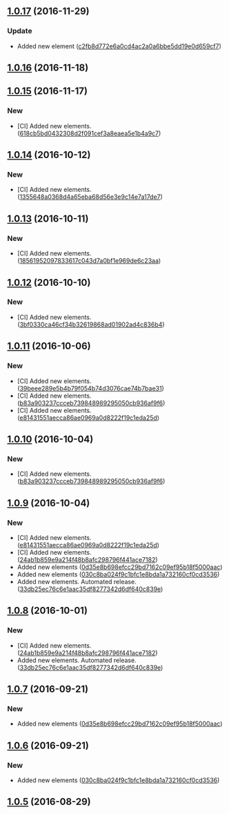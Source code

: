 <a name="1.0.17"></a>
## [1.0.17](https://github.com/advanced-rest-client/logic-elements/compare/1.0.16...v1.0.17) (2016-11-29)


### Update

* Added new element ([c2fb8d772e6a0cd4ac2a0a6bbe5dd19e0d659cf7](https://github.com/advanced-rest-client/logic-elements/commit/c2fb8d772e6a0cd4ac2a0a6bbe5dd19e0d659cf7))



<a name="1.0.16"></a>
## [1.0.16](https://github.com/advanced-rest-client/logic-elements/compare/1.0.15...v1.0.16) (2016-11-18)




<a name="1.0.15"></a>
## [1.0.15](https://github.com/advanced-rest-client/logic-elements/compare/1.0.14...v1.0.15) (2016-11-17)


### New

* [CI] Added new elements. ([618cb5bd0432308d2f091cef3a8eaea5e1b4a9c7](https://github.com/advanced-rest-client/logic-elements/commit/618cb5bd0432308d2f091cef3a8eaea5e1b4a9c7))



<a name="1.0.14"></a>
## [1.0.14](https://github.com/advanced-rest-client/logic-elements/compare/1.0.13...v1.0.14) (2016-10-12)


### New

* [CI] Added new elements. ([1355648a0368d4a65eba68d56e3e9c14e7a17de7](https://github.com/advanced-rest-client/logic-elements/commit/1355648a0368d4a65eba68d56e3e9c14e7a17de7))



<a name="1.0.13"></a>
## [1.0.13](https://github.com/advanced-rest-client/logic-elements/compare/1.0.12...v1.0.13) (2016-10-11)


### New

* [CI] Added new elements. ([18561952097833617c043d7a0bf1e969de6c23aa](https://github.com/advanced-rest-client/logic-elements/commit/18561952097833617c043d7a0bf1e969de6c23aa))



<a name="1.0.12"></a>
## [1.0.12](https://github.com/advanced-rest-client/logic-elements/compare/1.0.11...v1.0.12) (2016-10-10)


### New

* [CI] Added new elements. ([3bf0330ca46cf34b32619868ad01902ad4c836b4](https://github.com/advanced-rest-client/logic-elements/commit/3bf0330ca46cf34b32619868ad01902ad4c836b4))



<a name="1.0.11"></a>
## [1.0.11](https://github.com/advanced-rest-client/logic-elements/compare/1.0.8...v1.0.11) (2016-10-06)


### New

* [CI] Added new elements. ([39beee289e5b4b79f054b74d3076cae74b7bae31](https://github.com/advanced-rest-client/logic-elements/commit/39beee289e5b4b79f054b74d3076cae74b7bae31))
* [CI] Added new elements. ([b83a903237ccceb739848989295050cb936af9f6](https://github.com/advanced-rest-client/logic-elements/commit/b83a903237ccceb739848989295050cb936af9f6))
* [CI] Added new elements. ([e81431551aecca86ae0969a0d8222f19c1eda25d](https://github.com/advanced-rest-client/logic-elements/commit/e81431551aecca86ae0969a0d8222f19c1eda25d))



<a name="1.0.10"></a>
## [1.0.10](https://github.com/advanced-rest-client/logic-elements/compare/1.0.9...v1.0.10) (2016-10-04)


### New

* [CI] Added new elements. ([b83a903237ccceb739848989295050cb936af9f6](https://github.com/advanced-rest-client/logic-elements/commit/b83a903237ccceb739848989295050cb936af9f6))



<a name="1.0.9"></a>
## [1.0.9](https://github.com/advanced-rest-client/logic-elements/compare/1.0.5...v1.0.9) (2016-10-04)


### New

* [CI] Added new elements. ([e81431551aecca86ae0969a0d8222f19c1eda25d](https://github.com/advanced-rest-client/logic-elements/commit/e81431551aecca86ae0969a0d8222f19c1eda25d))
* [CI] Added new elements. ([24ab1b859e9a214f48b8afc298796f441ace7182](https://github.com/advanced-rest-client/logic-elements/commit/24ab1b859e9a214f48b8afc298796f441ace7182))
* Added new elements ([0d35e8b698efcc29bd7162c09ef95b18f5000aac](https://github.com/advanced-rest-client/logic-elements/commit/0d35e8b698efcc29bd7162c09ef95b18f5000aac))
* Added new elements ([030c8ba024f9c1bfc1e8bda1a732160cf0cd3536](https://github.com/advanced-rest-client/logic-elements/commit/030c8ba024f9c1bfc1e8bda1a732160cf0cd3536))
* Added new elements. Automated release. ([33db25ec76c6e1aac35df8277342d6df640c839e](https://github.com/advanced-rest-client/logic-elements/commit/33db25ec76c6e1aac35df8277342d6df640c839e))



<a name="1.0.8"></a>
## [1.0.8](https://github.com/advanced-rest-client/logic-elements/compare/1.0.7...v1.0.8) (2016-10-01)


### New

* [CI] Added new elements. ([24ab1b859e9a214f48b8afc298796f441ace7182](https://github.com/advanced-rest-client/logic-elements/commit/24ab1b859e9a214f48b8afc298796f441ace7182))
* Added new elements. Automated release. ([33db25ec76c6e1aac35df8277342d6df640c839e](https://github.com/advanced-rest-client/logic-elements/commit/33db25ec76c6e1aac35df8277342d6df640c839e))



<a name="1.0.7"></a>
## [1.0.7](https://github.com/advanced-rest-client/logic-elements/compare/1.0.6...v1.0.7) (2016-09-21)


### New

* Added new elements ([0d35e8b698efcc29bd7162c09ef95b18f5000aac](https://github.com/advanced-rest-client/logic-elements/commit/0d35e8b698efcc29bd7162c09ef95b18f5000aac))



<a name="1.0.6"></a>
## [1.0.6](https://github.com/advanced-rest-client/logic-elements/compare/1.0.5...v1.0.6) (2016-09-21)


### New

* Added new elements ([030c8ba024f9c1bfc1e8bda1a732160cf0cd3536](https://github.com/advanced-rest-client/logic-elements/commit/030c8ba024f9c1bfc1e8bda1a732160cf0cd3536))



<a name="1.0.5"></a>
## [1.0.5](https://github.com/advanced-rest-client/logic-elements/compare/1.0.4...v1.0.5) (2016-08-29)




